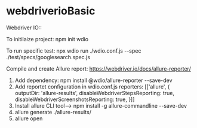 # webdriverioBasic
Webdriver IO::

To initilaize project: npm init wdio

To run specific test: npx wdio run ./wdio.conf.js  --spec ./test/specs/googlesearch.spec.js 

Compile and create Allure report: https://webdriver.io/docs/allure-reporter/
1. Add dependency:  npm install @wdio/allure-reporter --save-dev
2. Add reportet configuration in wdio.conf.js
	reporters: [['allure', {
        outputDir: 'allure-results',
        disableWebdriverStepsReporting: true,
        disableWebdriverScreenshotsReporting: true,
    }]]
3. Install allure CLI tool--> npm install -g allure-commandline --save-dev
4. allure generate ./allure-results/
5. allure open